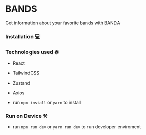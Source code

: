 #  BANDS

Get information about your favorite bands with BANDA


### Installation 💻

### Technologies used 🔥

- React
- TailwindCSS
- Zustand
- Axios

- run `npm install` or `yarn` to install

### Run on Device ⚒️

- run `npm run dev` or `yarn run dev` to run developer enviroment


